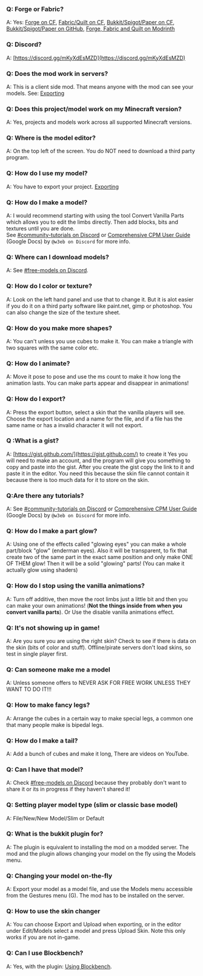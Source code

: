 
<a name="q-forge-or-fabric"/>

### Q: Forge or Fabric?
A: Yes: [Forge on CF](https://www.curseforge.com/minecraft/mc-mods/custom-player-models), [Fabric/Quilt on CF](https://www.curseforge.com/minecraft/mc-mods/custom-player-models-fabric), [Bukkit/Spigot/Paper on CF](https://www.curseforge.com/minecraft/bukkit-plugins/custom-player-models-bukkit), [Bukkit/Spigot/Paper on GitHub](https://github.com/tom5454/CustomPlayerModels/releases), [Forge, Fabric and Quilt on Modrinth](https://modrinth.com/mod/custom-player-models)


<a name="q-discord"/>

### Q: Discord?
A: [https://discord.gg/mKyXdEsMZD](https://discord.gg/mKyXdEsMZD)


<a name="q-does-the-mod-work-in-servers"/>

### Q: Does the mod work in servers?
A: This is a client side mod. That means anyone with the mod can see your models. See: [Exporting](https://github.com/tom5454/CustomPlayerModels/wiki/Exporting)


<a name="q-does-this-projectmodel-work-on-my-minecraft-version"/>

### Q: Does this project/model work on my Minecraft version?
A: Yes, projects and models work across all supported Minecraft versions.


<a name="q-where-is-the-model-editor"/>

### Q: Where is the model editor?
A: On the top left of the screen. You do NOT need to download a third party program.


<a name="q-how-do-i-use-my-model"/>

### Q: How do I use my model?
A: You have to export your project. [Exporting](https://github.com/tom5454/CustomPlayerModels/wiki/Exporting)


<a name="q-how-do-i-make-a-model"/>

### Q: How do I make a model?
A: I would recommend starting with using the tool Convert Vanilla Parts which allows you to edit the limbs directly. Then add blocks, bits and textures until you are done.  
See [#community-tutorials on Discord](https://discord.com/channels/811508670205788211/844561618281168968) or [Comprehensive CPM User Guide](https://docs.google.com/presentation/d/117GBWxtyNT6L3a69cENXz1Gjx-MplB1UC9l_uISn6oQ/edit?usp=sharing) (Google Docs) by `@w3eb on Discord` for more info.  


<a name="q-where-can-i-download-models"/>

### Q: Where can I download models?
A: See [#free-models on Discord](https://discord.com/channels/811508670205788211/811532237521551360).


<a name="q-how-do-i-color-or-texture"/>

### Q: How do I color or texture?
A: Look on the left hand panel and use that to change it. But it is alot easier if you do it on a third party software like paint.net, gimp or photoshop. You can also change the size of the texture sheet.


<a name="q-how-do-you-make-more-shapes"/>

### Q: How do you make more shapes?
A: You can't unless you use cubes to make it. You can make a triangle with two squares with the same color etc. 


<a name="q-how-do-i-animate"/>

### Q: How do I animate?
A: Move it pose to pose and use the ms count to make it how long the animation lasts. You can make parts appear and disappear in animations!


<a name="q-how-do-i-export"/>

### Q: How do I export?
A: Press the export button, select a skin that the vanilla players will see. Choose the export location and a name for the file, and if a file has the same name or has a invalid character it will not export.


<a name="q-what-is-a-gist"/>

### Q :What is a gist?
A: [https://gist.github.com/](https://gist.github.com/) to create it Yes you will need to make an account, and the program will give you something to copy and paste into the gist. After you create the gist copy the link to it and paste it in the editor. You need this because the skin file cannot contain it because there is too much data for it to store on the skin.


<a name="qare-there-any-tutorials"/>

### Q:Are there any tutorials?
A: See [#community-tutorials on Discord](https://discord.com/channels/811508670205788211/844561618281168968) or [Comprehensive CPM User Guide](https://docs.google.com/presentation/d/117GBWxtyNT6L3a69cENXz1Gjx-MplB1UC9l_uISn6oQ/edit?usp=sharing) (Google Docs) by `@w3eb on Discord` for more info.  
 

<a name="q-how-do-i-make-a-part-glow"/>

### Q: How do I make a part glow?
A: Using one of the effects called "glowing eyes" you can make a whole part/block "glow" (enderman eyes). Also it will be transparent, to fix that create two of the same part in the exact same position and only make ONE OF THEM glow! Then it will be a solid "glowing" parts! (You can make it actually glow using shaders)


<a name="q-how-do-i-stop-using-the-vanilla-animations"/>

### Q: How do I stop using the vanilla animations?
A: Turn off additive, then move the root limbs just a little bit and then you can make your own animations! (**Not the things inside from when you convert vanilla parts**). Or Use the disable vanilla animations effect.


<a name="q-its-not-showing-up-in-game"/>

### Q: It's not showing up in game!
A: Are you sure you are using the right skin? Check to see if there is data on the skin (bits of color and stuff).
Offline/pirate servers don't load skins, so test in single player first.


<a name="q-can-someone-make-me-a-model"/>

### Q: Can someone make me a model
A: Unless someone offers to NEVER ASK FOR FREE WORK UNLESS THEY WANT TO DO IT!!!


<a name="q-how-to-make-fancy-legs"/>

### Q: How to make fancy legs?
A: Arrange the cubes in a certain way to make special legs, a common one that many people make is bipedal legs.


<a name="q-how-do-i-make-a-tail"/>

### Q: How do I make a tail?
A: Add a bunch of cubes and make it long, There are videos on YouTube.


<a name="q-can-i-have-that-model-"/>

### Q: Can I have that model? 
A: Check [#free-models on Discord](https://discord.com/channels/811508670205788211/811532237521551360) because they probably don't want to share it or its in progress if they haven't shared it!


<a name="q-setting-player-model-type-slim-or-classic-base-model"/>

### Q: Setting player model type (slim or classic base model)
A: File/New/New Model/Slim or Default 


<a name="q-what-is-the-bukkit-plugin-for"/>

### Q: What is the bukkit plugin for?
A: The plugin is equivalent to installing the mod on a modded server. The mod and the plugin allows changing your model on the fly using the Models menu.


<a name="q-changing-your-model-on-the-fly"/>

### Q: Changing your model on-the-fly
A: Export your model as a model file, and use the Models menu accessible from the Gestures menu (G). The mod has to be installed on the server.


<a name="q-how-to-use-the-skin-changer"/>

### Q: How to use the skin changer
A: You can choose Export and Upload when exporting, or in the editor under Edit/Models select a model and press Upload Skin. Note this only works if you are not in-game. 


<a name="q-can-i-use-blockbench"/>

### Q: Can I use Blockbench?
A: Yes, with the plugin: [Using Blockbench](https://github.com/tom5454/CustomPlayerModels/tree/master/Blockbench).
